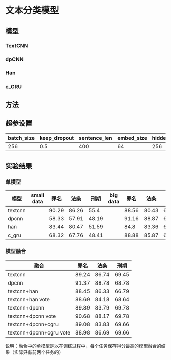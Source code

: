 # 文本分类模型
## 模型
### TextCNN
### dpCNN
### Han
### c_GRU

## 方法

## 超参设置

| batch_size | keep_dropout | sentence_len | embed_size | hidden_size | num_min_example |
|---|---|---|---|---|---|
| 256 | 0.5 | 400 | 64 | 256 | 5000 |


## 实验结果
### 单模型

| 模型 | small data |罪名| 法条 | 刑期 | big data | 罪名 | 法条  | 刑期 |
|---|---|---|---|---|---|---|---|---|
| textcnn |  | 90.29 | 86.26 | 55.4 | | 88.56 | 80.43 | 67.37 |
| dpcnn |  | 58.33 |57.91 | 48.19 |  | 91.16 | 88.87  | 68.28|
| han|  | 83.44 | 80.47 | 51.59 |  | 84.8 | 83.36  | 65.36|
| c_gru |  | 68.32 | 67.76 | 48.41 |  | 88.88 | 85.87  |69.47|

### 模型融合

| 融合 | 罪名 | 法条 | 刑期 |
|---|---|---|---|
| textcnn | 89.24 | 86.74 | 69.45 |
| dpcnn | 91.37 | 88.78 | 68.78 |
| textcnn+han | 88.45 | 86.33 | 66.79 |
| textcnn+han vote | 88.69 | 84.18 | 68.64 |
| textcnn+dpcnn | 89.89| 83.79 | 69.78 |
| textcnn+dpcnn vote| 90.68 | 88.17 | 69.78 |
| textcnn+dpcnn+cgru | 89.08 | 83.83 | 69.66 |
|textcnn+dpcnn+cgru vote|88.98|86.69|69.66|

说明：融合中的单模型是以在训练过程中，每个任务保存得分最高的模型融合的结果（实际只有前两个任务的）





